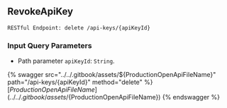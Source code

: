 
## RevokeApiKey
`RESTful Endpoint: delete /api-keys/{apiKeyId}`



### Input Query Parameters
* Path parameter `apiKeyId`: `String`.  
  


{% swagger src="../../.gitbook/assets/${ProductionOpenApiFileName}" path="/api-keys/{apiKeyId}" method="delete" %}
[${ProductionOpenApiFileName}](../../.gitbook/assets/${ProductionOpenApiFileName})
{% endswagger %}

